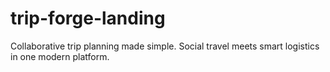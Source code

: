 # trip-forge-landing
 Collaborative trip planning made simple. Social travel meets smart logistics in one modern platform.
